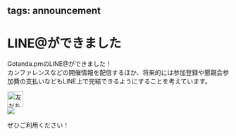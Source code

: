 tags: announcement
---
# LINE@ができました

Gotanda.pmのLINE@ができました！  
カンファレンスなどの開催情報を配信するほか、将来的には参加登録や懇親会参加費の支払いなどもLINE上で完結できるようにすることを考えています。  

<a href="https://line.me/R/ti/p/%40btk6607y"><img height="36" border="0" alt="友だち追加数" src="https://scdn.line-apps.com/n/line_add_friends/btn/ja.png" /></a>  
<img src="https://qr-official.line.me/L/8dRQU-4H70.png" />

ぜひご利用ください！
